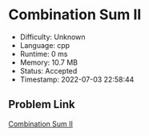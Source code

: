 # Combination Sum II

- Difficulty: Unknown
- Language: cpp
- Runtime: 0 ms
- Memory: 10.7 MB
- Status: Accepted
- Timestamp: 2022-07-03 22:58:44

## Problem Link
[Combination Sum II](https://leetcode.com/problems/combination-sum-ii)

